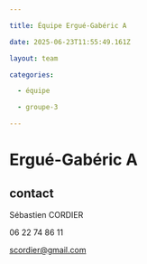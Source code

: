 ```yaml
---

title: Équipe Ergué-Gabéric A

date: 2025-06-23T11:55:49.161Z

layout: team

categories:

  - équipe

  - groupe-3

---
```


# Ergué-Gabéric A



## contact 

Sébastien CORDIER

06 22 74 86 11

scordier@gmail.com

